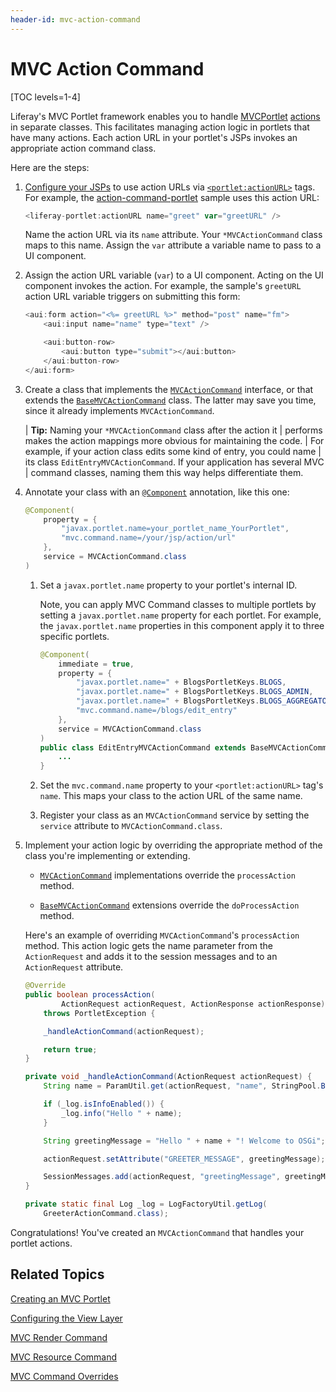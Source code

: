 ```yaml
---
header-id: mvc-action-command
---
```


# MVC Action Command

[TOC levels=1-4]

Liferay's MVC Portlet framework enables you to handle
[MVCPortlet](/docs/7-2/appdev/-/knowledge_base/a/liferay-mvc-portlet)
[actions](/docs/7-2/appdev/-/knowledge_base/a/configuring-the-view-layer#using-action-urls)
in separate classes. This facilitates managing action logic in portlets that
have many actions. Each action URL in your portlet's JSPs invokes an appropriate
action command class. 

Here are the steps:

1.  [Configure your JSPs](/docs/7-2/appdev/-/knowledge_base/a/configuring-the-view-layer)
    to use action URLs via
    [`<portlet:actionURL>`](@platform-ref@/7.2-latest/taglibs/util-taglib/portlet/actionURL.html)
    tags. For example, the
    [action-command-portlet](https://github.com/liferay/liferay-blade-samples/blob/7.1/gradle/apps/action-command-portlet/src/main/resources/META-INF/resources/view.jsp)
    sample uses this action URL:

    ```javascript
    <liferay-portlet:actionURL name="greet" var="greetURL" />
    ```

    Name the action URL via its `name` attribute. Your `*MVCActionCommand` class
    maps to this name. Assign the `var` attribute a variable name to pass to a
    UI component. 

2.  Assign the action URL variable (`var`) to a UI component. Acting on the UI 
    component invokes the action. For  example, the sample's `greetURL` action
    URL variable triggers on submitting this form: 

    ```javascript
    <aui:form action="<%= greetURL %>" method="post" name="fm">
    	<aui:input name="name" type="text" />

    	<aui:button-row>
    		<aui:button type="submit"></aui:button>
    	</aui:button-row>
    </aui:form>
    ```

3.  Create a class that implements the
    [`MVCActionCommand`](@platform-ref@/7.2-latest/javadocs/portal-kernel/com/liferay/portal/kernel/portlet/bridges/mvc/MVCActionCommand.html)
    interface, or that extends the
    [`BaseMVCActionCommand`](@platform-ref@/7.2-latest/javadocs/portal-kernel/com/liferay/portal/kernel/portlet/bridges/mvc/BaseMVCActionCommand.html)
    class. The latter may save you time, since it already implements
    `MVCActionCommand`. 

    | **Tip:** Naming your `*MVCActionCommand` class after the action it 
    | performs makes the action mappings more obvious for maintaining the code.
    | For example, if your action class edits some kind of entry, you could name
    | its class `EditEntryMVCActionCommand`. If your application has several MVC
    | command classes, naming them this way helps differentiate them. 

4.  Annotate your class with an
    [`@Component`](https://osgi.org/javadoc/r6/residential/org/osgi/service/component/annotations/Component.html)
    annotation, like this one:

    ```java
    @Component(
        property = {
            "javax.portlet.name=your_portlet_name_YourPortlet",
            "mvc.command.name=/your/jsp/action/url"
        },
        service = MVCActionCommand.class
    )
    ```

    1.  Set a `javax.portlet.name` property to your portlet's internal ID. 

        Note, you can apply MVC Command classes to multiple portlets by setting
        a `javax.portlet.name` property for each portlet. For example, the
        `javax.portlet.name` properties in this component apply it to three
        specific portlets. 

        ```java
        @Component(
            immediate = true,
            property = {
                "javax.portlet.name=" + BlogsPortletKeys.BLOGS,
                "javax.portlet.name=" + BlogsPortletKeys.BLOGS_ADMIN,
                "javax.portlet.name=" + BlogsPortletKeys.BLOGS_AGGREGATOR,
                "mvc.command.name=/blogs/edit_entry"
            },
            service = MVCActionCommand.class
        )
        public class EditEntryMVCActionCommand extends BaseMVCActionCommand {
            ...
        }
        ```

    2.  Set the `mvc.command.name` property to your `<portlet:actionURL>` tag's 
        `name`. This maps your class to the action URL of the same name. 

    3.  Register your class as an `MVCActionCommand` service by setting the
        `service` attribute to `MVCActionCommand.class`. 

5.  Implement your action logic by overriding the appropriate method of the 
    class you're implementing or extending. 

    -   [`MVCActionCommand`](@platform-ref@/7.2-latest/javadocs/portal-kernel/com/liferay/portal/kernel/portlet/bridges/mvc/MVCActionCommand.html)
       implementations override the `processAction` method. 

    -   [`BaseMVCActionCommand`](@platform-ref@/7.2-latest/javadocs/portal-kernel/com/liferay/portal/kernel/portlet/bridges/mvc/BaseMVCActionCommand.html)
        extensions override the `doProcessAction` method. 

    Here's an example of overriding `MVCActionCommand`'s `processAction` method.
    This action logic gets the name parameter from the `ActionRequest` and adds
    it to the session messages and to an `ActionRequest` attribute. 

    ```java
    @Override
    public boolean processAction(
    		ActionRequest actionRequest, ActionResponse actionResponse)
    	throws PortletException {

    	_handleActionCommand(actionRequest);

    	return true;
    }

    private void _handleActionCommand(ActionRequest actionRequest) {
    	String name = ParamUtil.get(actionRequest, "name", StringPool.BLANK);

    	if (_log.isInfoEnabled()) {
    		_log.info("Hello " + name);
    	}

    	String greetingMessage = "Hello " + name + "! Welcome to OSGi";

    	actionRequest.setAttribute("GREETER_MESSAGE", greetingMessage);

    	SessionMessages.add(actionRequest, "greetingMessage", greetingMessage);
    }

    private static final Log _log = LogFactoryUtil.getLog(
    	GreeterActionCommand.class);
    ```

Congratulations! You've created an `MVCActionCommand` that handles your portlet
actions. 

## Related Topics

[Creating an MVC Portlet](/docs/7-2/appdev/-/knowledge_base/a/creating-an-mvc-portlet)

[Configuring the View Layer](/docs/7-2/appdev/-/knowledge_base/a/configuring-the-view-layer)

[MVC Render Command](/docs/7-2/appdev/-/knowledge_base/a/mvc-render-command)

[MVC Resource Command](/docs/7-2/appdev/-/knowledge_base/a/mvc-resource-command)

[MVC Command Overrides](/docs/7-2/customization/-/knowledge_base/c/overriding-liferay-mvc-commands)
